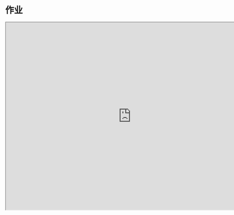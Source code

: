 # 作业

<iframe src="https://cc.163.com/act/m/daily/iframeplayer/?id=64818c70c31a9c0f360dc5c0" width="800" height="600" allow="fullscreen"/>

学习了服务端与客户端之间的基本通信方法之后，我们可以尝试来完成一个使用模组SDK来实现的全息字的功能。

## 要求

在玩家加入游戏之后，在玩家客户端的指定位置生成一个文字面板（全息字）。

整个通信流程应该如下图所示：

```mermaid
sequenceDiagram
          客户端->>服务端: 客户端加载完毕
          服务端-->>客户端: 生成文字面板的参数
          客户端->>服务端: 生成文字面板，返回生成是否成功
```

> **为什么需要在客户端加载完毕的时候主动通知服务端，而不是直接监听服务端的PlayerJoinEvent？**
>
> 因为在PlayerJoinEvent触发的时候，基岩版客户端可能还没有完全加载完毕。
>
> 在这个时候给客户端发送事件，有可能客户端模组还没有初始化完成，无法处理请求。

## 实现过程

### Spigot插件

首先新建Spigot项目，操作步骤和之前一致。这里新建了一个名为TutorialHologram的项目，并配置pom.xml，添加SpigotMaster插件的maven依赖。

在开始编写插件之前，我们预先定义好，客户端的命名空间为`testHologram`，因此，根据[开发规范](https://mc.163.com/dev/mcmanual/mc-dev/mcguide/27-%E6%89%8B%E6%9C%BA%E7%BD%91%E7%BB%9C%E6%B8%B8%E6%88%8F/%E8%AF%BE%E7%A8%8B5%EF%BC%9A%E6%8F%92%E4%BB%B6%E6%95%99%E5%AD%A6/%E7%AC%AC1%E8%8A%82%EF%BC%9A%E5%AE%98%E7%BD%91%E6%8F%92%E4%BB%B6%E8%A7%84%E8%8C%83.html?catalog=1)，客户端系统名应为`testHologramBeh`，服务端系统名应为`testHologramDev`。

- 客户端通知加载完毕的事件定义为`ClientLoadFinishEvent`
- 传输生成文字面板的参数的事件定义为`HologramParameterEvent`
- 返回生成结果的事件定义为`HologramGeneratedEvent`

推荐将这部分命名空间和事件名定义为常量。

> 教程为了方便将所有代码都写入主类，在实际开发过程中，不推荐将所有代码写入一个类中！！

```java
	private final String NAMESPACE = "testHologram";
    private final String CLIENT_SYSTEM_NAME = "testHologramBeh";
    private final String SERVER_SYSTEM_NAME = "testHologramDev";
    private final String CLIENT_LOAD_FINISH_EVENT = "ClientLoadFinishEvent";
    private final String HOLOGRAM_PARAMETER_EVENT = "HologramParameterEvent";
    private final String HOLOGRAM_GENERATED_EVENT = "HologramGeneratedEvent";
```

首先，生成一个文字面板，需要提供这个文字面板的坐标，文本的信息，我们在作业中可以简单地硬编码坐标的位置和文本的内容。例如坐标为`(0,100,0)`，内容为`这是一个文字面板`。

在监听ClientLoadFinishEvent后，发送文字面板参数信息。同时监听HologramGeneratedEvent，输出结果。

```java
	@Override
    public void onEnable() {
        spigotMaster = (SpigotMaster) Bukkit.getPluginManager().getPlugin("SpigotMaster");
        spigotMaster.listenForEvent(NAMESPACE, CLIENT_SYSTEM_NAME, CLIENT_LOAD_FINISH_EVENT, (player, map) -> {
            Map<String, Object> data = new HashMap<>();
            data.put("x", 0);
            data.put("y", 100);
            data.put("z", 0);
            data.put("text", "这是一个文字面板");
            spigotMaster.notifyToClient(player, NAMESPACE, SERVER_SYSTEM_NAME, HOLOGRAM_PARAMETER_EVENT, data);
        });
        spigotMaster.listenForEvent(NAMESPACE, CLIENT_SYSTEM_NAME, HOLOGRAM_GENERATED_EVENT, (player, map) -> {
            boolean success = (boolean) map.get("suc");
            getLogger().info("生成全息字 " + player.getName() + " " + success);
        });
    }
```

在HologramGeneratedEvent中，我们可以监听来自客户端的事件，并从中获取suc的值，来判断生成是否成功，可以继续拓展插件的功能。

这样我们的Spigot插件部分的代码就编写完成了，可以构建后装入服务器。

### 客户端模组

和之前的操作一样，新建一个插件，团队名称填写test，模组名填写hologram，勾选游戏服和大厅服。

生成完成后打开插件文件夹，删除`developer_mods`文件夹里的内容，并将整个插件文件夹复制到部署设置的模组目录中。

#### 文字面板的生成

文字面板的API文档 [点我](https://mc.163.com/dev/mcmanual/mc-dev/mcdocs/1-ModAPI/%E6%8E%A5%E5%8F%A3/%E7%89%B9%E6%95%88/%E6%96%87%E5%AD%97%E9%9D%A2%E6%9D%BF.html?catalog=1)

通过文档的查阅，我们需要先后

1. 创建文字面板
2. 设置文字面板的位置
3. 如有需要的话 返回服务器文字面板的ID

#### 常量定义

之前在Spigot服插件编写的过程中已经定义了一些事件名常量，方便起见，我们也需要在客户端模组的常量文件中定义相同的常量。

`hologramConst.py`文件中定义下列变量

```python
ClientLoadFinishEvent = "ClientLoadFinishEvent"
HologramParameterEvent = "HologramParameterEvent"
HologramGeneratedEvent = "HologramGeneratedEvent"
```

#### 功能实现

首先在OnUiInitFinished函数中，向服务端系统发送事件。

```python
# UI加载完成
def OnUiInitFinished(self, args):
    logger.info("%s OnUiInitFinished", HologramConst.ClientSystemName)
    self.NotifyToServer(HologramConst.ClientLoadFinishEvent, {})
```

接下来监听来自服务端系统的`HologramParameterEvent`事件，并设置回调函数。获取坐标，创建文字面板。

部分代码如下

```python
def __init__(self, namespace, systemName):
    ClientSystem.__init__(self, namespace, systemName)
    self.mUIMgr = uiMgr.UIMgr()
    self.mTextBoardComp = clientApi.GetEngineCompFactory().CreateTextBoard(clientApi.GetLevelId())

    self.ListenForEvent(HologramConst.ModName, HologramConst.ServerSystemName, HologramConst.HologramParameterEvent, self, self.OnHologramParameter)
    self.ListenForEvent(clientApi.GetEngineNamespace(), clientApi.GetEngineSystemName(), HologramConst.UiInitFinishedEvent, self, self.OnUiInitFinished)

def OnHologramParameter(self, args):
    x = args["x"]
    y = args["y"]
    z = args["z"]
    text = args["text"]
    boardId = self.mTextBoardComp.CreateTextBoardInWorld(text, (1, 1, 1, 1), (0.5, 0.5, 0.5, 0.1), True)
    if not boardId:
        self.NotifyToServer(HologramConst.HologramGeneratedEvent, {"suc": False})
        return
    self.mTextBoardComp.SetBoardPos(boardId, (x, y, z))
    self.NotifyToServer(HologramConst.HologramGeneratedEvent, {"suc": True, "boardId": boardId})

def Destroy(self):
    self.UnListenForEvent(HologramConst.ModName, HologramConst.ServerSystemName, HologramConst.HologramParameterEvent, self, self.OnHologramParameter)
    self.UnListenForEvent(clientApi.GetEngineNamespace(), clientApi.GetEngineSystemName(), HologramConst.UiInitFinishedEvent, self, self.OnUiInitFinished)
    if self.mUIMgr:
        self.mUIMgr.Destroy()
```

OnHologramParameter函数，会解析来自服务端的数据，在指定xyz坐标创建文字面板，如果失败，返回信息中suc是False。如果成功，suc为True，并附带文字面板的id。

## 部署测试

前往服务器配置，协议服，勾选刚刚编写的testHologram模组，重新部署后进入游戏进行测试。

![](./images/16.png)

进入游戏后，传送到坐标(0,100,0)附近，可以看到我们生成的文字面板。

![](./images/17.png)

